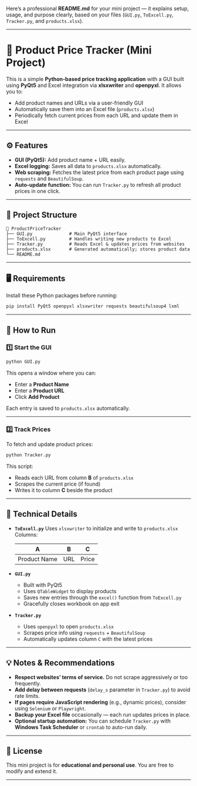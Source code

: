 Here’s a professional **README.md** for your mini project — it explains setup, usage, and purpose clearly, based on your files (`GUI.py`, `ToExcell.py`, `Tracker.py`, and `products.xlsx`).

---

# 🛒 Product Price Tracker (Mini Project)

This is a simple **Python-based price tracking application** with a GUI built using **PyQt5** and Excel integration via **xlsxwriter** and **openpyxl**.
It allows you to:

* Add product names and URLs via a user-friendly GUI
* Automatically save them into an Excel file (`products.xlsx`)
* Periodically fetch current prices from each URL and update them in Excel

---

## ⚙️ Features

* **GUI (PyQt5):**
  Add product name + URL easily.
* **Excel logging:**
  Saves all data to `products.xlsx` automatically.
* **Web scraping:**
  Fetches the latest price from each product page using `requests` and `BeautifulSoup`.
* **Auto-update function:**
  You can run `Tracker.py` to refresh all product prices in one click.

---

## 🧩 Project Structure

```
📁 ProductPriceTracker
├── GUI.py              # Main PyQt5 interface
├── ToExcell.py         # Handles writing new products to Excel
├── Tracker.py          # Reads Excel & updates prices from websites
├── products.xlsx       # Generated automatically; stores product data
└── README.md
```

---

## 🖥️ Requirements

Install these Python packages before running:

```bash
pip install PyQt5 openpyxl xlsxwriter requests beautifulsoup4 lxml
```

---

## 🚀 How to Run

### 1️⃣ Start the GUI

```bash
python GUI.py
```

This opens a window where you can:

* Enter a **Product Name**
* Enter a **Product URL**
* Click **Add Product**

Each entry is saved to `products.xlsx` automatically.

---

### 2️⃣ Track Prices

To fetch and update product prices:

```bash
python Tracker.py
```

This script:

* Reads each URL from column **B** of `products.xlsx`
* Scrapes the current price (if found)
* Writes it to column **C** beside the product

---

## 🧠 Technical Details

* **`ToExcell.py`**
  Uses `xlsxwriter` to initialize and write to `products.xlsx`
  Columns:

  | A            | B   | C     |
  | ------------ | --- | ----- |
  | Product Name | URL | Price |

* **`GUI.py`**

  * Built with PyQt5
  * Uses `QTableWidget` to display products
  * Saves new entries through the `excel()` function from `ToExcell.py`
  * Gracefully closes workbook on app exit

* **`Tracker.py`**

  * Uses `openpyxl` to open `products.xlsx`
  * Scrapes price info using `requests` + `BeautifulSoup`
  * Automatically updates column `C` with the latest prices

---

## 💡 Notes & Recommendations

* **Respect websites’ terms of service.**
  Do not scrape aggressively or too frequently.
* **Add delay between requests** (`delay_s` parameter in `Tracker.py`) to avoid rate limits.
* **If pages require JavaScript rendering** (e.g., dynamic prices), consider using `Selenium` or `Playwright`.
* **Backup your Excel file** occasionally — each run updates prices in place.
* **Optional startup automation:**
  You can schedule `Tracker.py` with **Windows Task Scheduler** or `crontab` to auto-run daily.

---

## 📜 License

This mini project is for **educational and personal use**.
You are free to modify and extend it.

---